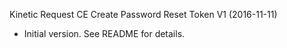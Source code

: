 Kinetic Request CE Create Password Reset Token V1 (2016-11-11)
 * Initial version.  See README for details.

